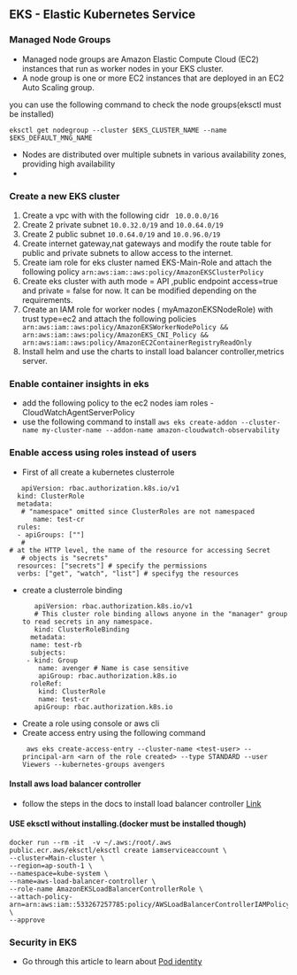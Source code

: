 ## EKS - Elastic Kubernetes Service



### Managed Node Groups

-  Managed node groups are Amazon Elastic Compute Cloud (EC2) instances that run as worker nodes in your EKS cluster.
-  A node group is one or more EC2 instances that are deployed in an EC2 Auto Scaling group.

you can use the following command to check the node groups(eksctl must be installed)

```
eksctl get nodegroup --cluster $EKS_CLUSTER_NAME --name $EKS_DEFAULT_MNG_NAME
```
- Nodes are distributed over multiple subnets in various availability zones, providing high availability
- 


### Create a new EKS cluster

1. Create a vpc with with the following cidr ` 10.0.0.0/16`
2. Create 2 private subnet `10.0.32.0/19` and `10.0.64.0/19`
3. Create 2 public subnet `10.0.64.0/19` and `10.0.96.0/19`
4. Create internet gateway,nat gateways and modify the route table for public and private subnets to allow access to the internet.
5. Create iam role for eks cluster named EKS-Main-Role and attach the following policy `arn:aws:iam::aws:policy/AmazonEKSClusterPolicy`
6. Create eks cluster with auth mode = API ,public endpoint access=true and private = false for now. It can be modified depending on the requirements.
7. Create an IAM role for worker nodes (
myAmazonEKSNodeRole) with trust type=ec2 and attach the following policies ` arn:aws:iam::aws:policy/AmazonEKSWorkerNodePolicy && arn:aws:iam::aws:policy/AmazonEKS_CNI_Policy && arn:aws:iam::aws:policy/AmazonEC2ContainerRegistryReadOnly`
8. Install helm and use the charts to install load balancer controller,metrics server.

### Enable container insights in eks 
   - add the following policy to the ec2 nodes iam roles - CloudWatchAgentServerPolicy
   - use the following command to install ` aws eks create-addon --cluster-name my-cluster-name --addon-name amazon-cloudwatch-observability `

### Enable access using roles instead of users
- First of all create a kubernetes clusterrole 
 ```
    apiVersion: rbac.authorization.k8s.io/v1
   kind: ClusterRole
   metadata:
    # "namespace" omitted since ClusterRoles are not namespaced
       name: test-cr
   rules:
   - apiGroups: [""]
    #
 # at the HTTP level, the name of the resource for accessing Secret
    # objects is "secrets"
   resources: ["secrets"] # specify the permissions
   verbs: ["get", "watch", "list"] # specifyg the resources

  ```
- create a clusterrole binding
  ```
     apiVersion: rbac.authorization.k8s.io/v1
     # This cluster role binding allows anyone in the "manager" group to read secrets in any namespace.
     kind: ClusterRoleBinding
    metadata:
    name: test-rb
    subjects:
   - kind: Group
      name: avenger # Name is case sensitive
      apiGroup: rbac.authorization.k8s.io
    roleRef:
      kind: ClusterRole
      name: test-cr
     apiGroup: rbac.authorization.k8s.io

  ```
- Create a role using console or aws cli
- Create access entry using the following command
  ```
   aws eks create-access-entry --cluster-name <test-user> --principal-arn <arn of the role created> --type STANDARD --user Viewers --kubernetes-groups avengers

  ```

#### Install aws load balancer controller
- follow the steps in the docs to install load balancer controller [Link](https://docs.aws.amazon.com/eks/latest/userguide/lbc-helm.html)



#### USE eksctl without installing.(docker must be installed though)
```
docker run --rm -it  -v ~/.aws:/root/.aws  public.ecr.aws/eksctl/eksctl create iamserviceaccount \
--cluster=Main-cluster \
--region=ap-south-1 \
--namespace=kube-system \
--name=aws-load-balancer-controller \
--role-name AmazonEKSLoadBalancerControllerRole \
--attach-policy-arn=arn:aws:iam::533267257785:policy/AWSLoadBalancerControllerIAMPolicy \
--approve

```


### Security in EKS 
- Go through this article to learn about [Pod identity](https://aws.amazon.com/blogs/containers/amazon-eks-pod-identity-a-new-way-for-applications-on-eks-to-obtain-iam-credentials/)
